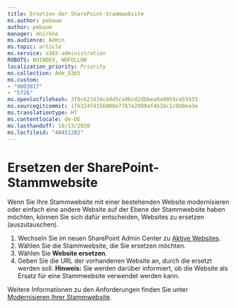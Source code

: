 ```yaml
---
title: Ersetzen der SharePoint-Stammwebsite
ms.author: pebaum
author: pebaum
manager: mnirkhe
ms.audience: Admin
ms.topic: article
ms.service: o365-administration
ROBOTS: NOINDEX, NOFOLLOW
localization_priority: Priority
ms.collection: Adm_O365
ms.custom:
- "9003017"
- "5726"
ms.openlocfilehash: 3f0c621d14c4dd5ca9bcd2dbbea0a9059ca55933
ms.sourcegitcommit: 1fb324fd156008e77b7e2008af4b3dc1c0d0ea3e
ms.translationtype: HT
ms.contentlocale: de-DE
ms.lasthandoff: 10/13/2020
ms.locfileid: "48451282"
---
```

# <a name="replace-the-sharepoint-root-site"></a>Ersetzen der SharePoint-Stammwebsite
Wenn Sie Ihre Stammwebsite mit einer bestehenden Website modernisieren oder einfach eine andere Website auf der Ebene der Stammwebsite haben möchten, können Sie sich dafür entscheiden, Websites zu ersetzen (auszutauschen).

1. Wechseln Sie im neuen SharePoint Admin Center zu [Aktive Websites](https://admin.microsoft.com/sharepoint?page=siteManagement&modern=true).
2. Wählen Sie die Stammwebsite, die Sie ersetzen möchten.
3. Wählen Sie **Website ersetzen**.
4. Geben Sie die URL der vorhandenen Website an, durch die ersetzt werden soll. **Hinweis:** Sie werden darüber informiert, ob die Website als Ersatz für eine Stammwebsite verwendet werden kann.

Weitere Informationen zu den Anforderungen finden Sie unter [Modernisieren Ihrer Stammwebsite](https://docs.microsoft.com/sharepoint/modern-root-site).


